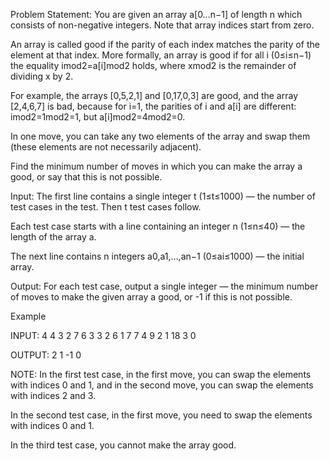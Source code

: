 Problem Statement:
You are given an array a[0…n−1] of length n which consists of non-negative integers. Note that array indices start from zero.

An array is called good if the parity of each index matches the parity of the element at that index. More formally, an array is good if for all i (0≤i≤n−1) the equality imod2=a[i]mod2 holds, where xmod2 is the remainder of dividing x by 2.

For example, the arrays [0,5,2,1] and [0,17,0,3] are good, and the array [2,4,6,7] is bad, because for i=1, the parities of i and a[i] are different: imod2=1mod2=1, but a[i]mod2=4mod2=0.

In one move, you can take any two elements of the array and swap them (these elements are not necessarily adjacent).

Find the minimum number of moves in which you can make the array a good, or say that this is not possible.

Input:
The first line contains a single integer t (1≤t≤1000) — the number of test cases in the test. Then t test cases follow.

Each test case starts with a line containing an integer n (1≤n≤40) — the length of the array a.

The next line contains n integers a0,a1,…,an−1 (0≤ai≤1000) — the initial array.

Output:
For each test case, output a single integer — the minimum number of moves to make the given array a good, or -1 if this is not possible.

Example

INPUT:
4
4
3 2 7 6
3
3 2 6
1
7
7
4 9 2 1 18 3 0

OUTPUT:
2
1
-1
0

NOTE:
In the first test case, in the first move, you can swap the elements with indices 0 and 1, and in the second move, you can swap the elements with indices 2 and 3.

In the second test case, in the first move, you need to swap the elements with indices 0 and 1.

In the third test case, you cannot make the array good.


